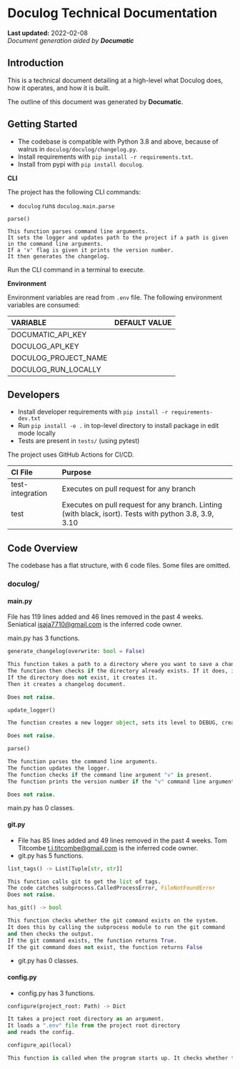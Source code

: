 # Doculog Technical Documentation

**Last updated:** 2022-02-08\
_Document generation aided by **Documatic**_

## Introduction

This is a technical document detailing
        at a high-level
        what Doculog does, how it operates,
        and how it is built.

The outline of this document was generated
        by **Documatic**.
<!---Documatic-section-group: helloworld-start--->


## Getting Started

<!---Documatic-section-helloworld: setup-start--->
* The codebase is compatible with Python 3.8 and above, because of walrus in `doculog/doculog/changelog.py`.
* Install requirements with `pip install -r requirements.txt`.
* Install from pypi with `pip install doculog`.

**CLI**

The project has the following CLI commands:

* `doculog` runs `doculog.main.parse`

```
parse()

This function parses command line arguments.
It sets the logger and updates path to the project if a path is given in the command line arguments.
If a 'v' flag is given it prints the version number.
It then generates the changelog.
```

Run the CLI command in a terminal to execute.

**Environment**

Environment variables are read from `.env` file.
The following environment variables are consumed:

| VARIABLE | DEFAULT VALUE |
|:---------|:--------------|
| DOCUMATIC_API_KEY |  |
| DOCULOG_API_KEY |  |
| DOCULOG_PROJECT_NAME |  |
| DOCULOG_RUN_LOCALLY |  |


<!---Documatic-section-helloworld: setup-end--->

<!---Documatic-section-group: helloworld-end--->

<!---Documatic-section-group: dev-start--->


## Developers
<!---Documatic-section-dev: setup-start--->
* Install developer requirements with `pip install -r requirements-dev.txt`
* Run `pip install -e .` in top-level directory to install
package in edit mode locally
* Tests are present in `tests/` (using pytest)


<!---Documatic-section-dev: setup-end--->

<!---Documatic-section-dev: ci-start--->
The project uses GitHub Actions for CI/CD.

| CI File | Purpose |
|:----|:----|
| test-integration | Executes on pull request for any branch |
| test | Executes on pull request for any branch. Linting (with black, isort). Tests with python 3.8, 3.9, 3.10 |


<!---Documatic-section-dev: ci-end--->

<!---Documatic-section-group: dev-end--->

## Code Overview

The codebase has a flat structure, with 6 code files.
Some files are omitted.

### **doculog/**
<!---Documatic-section-file: doculog/main.py--->

#### main.py


File has 119 lines added and 46 lines removed
                in the past 4 weeks. Seniatical <isaja7710@gmail.com> is the inferred code owner.


main.py has 3 functions.

```python
generate_changelog(overwrite: bool = False)

This function takes a path to a directory where you want to save a changelog.
The function then checks if the directory already exists. If it does, it removes the directory.
If the directory does not exist, it creates it.
Then it creates a changelog document.

Does not raise.
```

```python
update_logger()

The function creates a new logger object, sets its level to DEBUG, creates a new handler object, sets its formatter to a custom formatter, and adds the handler to the logger.

Does not raise.
```

```python
parse()

The function parses the command line arguments.
The function updates the logger.
The function checks if the command line argument "v" is present.
The function prints the version number if the "v" command line argument is present.

Does not raise.
```

main.py has 0 classes.

<!---Documatic-section-file: doculog/git.py--->

#### git.py


* File has 85 lines added and 49 lines removed
in the past 4 weeks. Tom Titcombe <t.j.titcombe@gmail.com> is the inferred code owner.
* git.py has 5 functions.

```python
list_tags() -> List[Tuple[str, str]]

This function calls git to get the list of tags.
The code catches subprocess.CalledProcessError, FileNotFoundError
Does not raise.
```

```python
has_git() -> bool

This function checks whether the git command exists on the system.
It does this by calling the subprocess module to run the git command
and then checks the output.
If the git command exists, the function returns True.
If the git command does not exist, the function returns False
```

* git.py has 0 classes.

#### config.py

* config.py has 3 functions.

```python
configure(project_root: Path) -> Dict

It takes a project root directory as an argument.
It loads a ".env" file from the project root directory
and reads the config.
```

```python
configure_api(local)

This function is called when the program starts up. It checks whether the environment variable DOCUMATIC_API_KEY is set and if the key has been validated. If it is set and not validated, it removes it.
```
